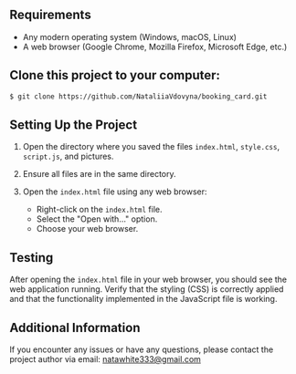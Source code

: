 
## Requirements
- Any modern operating system (Windows, macOS, Linux)
- A web browser (Google Chrome, Mozilla Firefox, Microsoft Edge, etc.)

## Clone this project to your computer:

```markdown
$ git clone https://github.com/NataliiaVdovyna/booking_card.git
```

## Setting Up the Project

1. Open the directory where you saved the files `index.html`, `style.css`, `script.js`, and pictures.

2. Ensure all files are in the same directory.

3. Open the `index.html` file using any web browser:
    - Right-click on the `index.html` file.
    - Select the "Open with..." option.
    - Choose your web browser.

## Testing

After opening the `index.html` file in your web browser, you should see the web application running. Verify that the styling (CSS) is correctly applied and that the functionality implemented in the JavaScript file is working.

## Additional Information

If you encounter any issues or have any questions, please contact the project author via email: natawhite333@gmail.com
